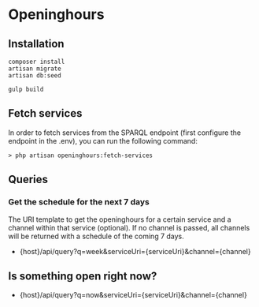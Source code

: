 # Openinghours

## Installation
    composer install
    artisan migrate
    artisan db:seed

    gulp build
    
## Fetch services

In order to fetch services from the SPARQL endpoint (first configure the endpoint in the .env), you can run the following command:

    > php artisan openinghours:fetch-services

## Queries

### Get the schedule for the next 7 days

The URI template to get the openinghours for a certain service and a channel within that service (optional).
If no channel is passed, all channels will be returned with a schedule of the coming 7 days.

- {host}/api/query?q=week&serviceUri={serviceUri}&channel={channel}

## Is something open right now?

- {host}/api/query?q=now&serviceUri={serviceUri}&channel={channel}
